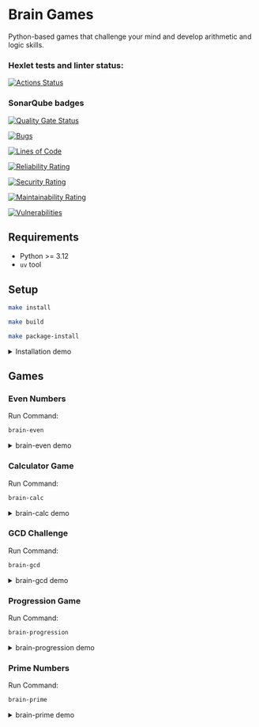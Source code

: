 # Brain Games
Python-based games that challenge your mind and develop arithmetic and logic skills.
### Hexlet tests and linter status:
[![Actions Status](https://github.com/georgebespam/python-project-49/actions/workflows/hexlet-check.yml/badge.svg)](https://github.com/georgebespam/python-project-49/actions)

### SonarQube badges
[![Quality Gate Status](https://sonarcloud.io/api/project_badges/measure?project=georgebespam_python-project-49&metric=alert_status)](https://sonarcloud.io/summary/new_code?id=georgebespam_python-project-49)

[![Bugs](https://sonarcloud.io/api/project_badges/measure?project=georgebespam_python-project-49&metric=bugs)](https://sonarcloud.io/summary/new_code?id=georgebespam_python-project-49)

[![Lines of Code](https://sonarcloud.io/api/project_badges/measure?project=georgebespam_python-project-49&metric=ncloc)](https://sonarcloud.io/summary/new_code?id=georgebespam_python-project-49)

[![Reliability Rating](https://sonarcloud.io/api/project_badges/measure?project=georgebespam_python-project-49&metric=reliability_rating)](https://sonarcloud.io/summary/new_code?id=georgebespam_python-project-49)

[![Security Rating](https://sonarcloud.io/api/project_badges/measure?project=georgebespam_python-project-49&metric=security_rating)](https://sonarcloud.io/summary/new_code?id=georgebespam_python-project-49)

[![Maintainability Rating](https://sonarcloud.io/api/project_badges/measure?project=georgebespam_python-project-49&metric=sqale_rating)](https://sonarcloud.io/summary/new_code?id=georgebespam_python-project-49)

[![Vulnerabilities](https://sonarcloud.io/api/project_badges/measure?project=georgebespam_python-project-49&metric=vulnerabilities)](https://sonarcloud.io/summary/new_code?id=georgebespam_python-project-49)

## Requirements
- Python >= 3.12
- `uv` tool

## Setup
```bash
make install
```
```bash
make build
```
```bash
make package-install
```
<details>
<summary>Installation demo</summary>

[![asciicast](https://asciinema.org/a/x5KVoIx59V4polw1d9PxlUT3o.svg)](https://asciinema.org/a/x5KVoIx59V4polw1d9PxlUT3o)
</details>

## Games
### Even Numbers
Run Command:
```bash
brain-even
```
<details>
<summary>brain-even demo</summary>

[![asciicast](https://asciinema.org/a/GgUENSCXAct7tcHUOLNYkEnal.svg)](https://asciinema.org/a/GgUENSCXAct7tcHUOLNYkEnal)
</details>

### Calculator Game
Run Command:
```bash
brain-calc
```
<details>
<summary>brain-calc demo</summary>

[![asciicast](https://asciinema.org/a/GJUylBJQn6ZD7C0y3D2nmgvZJ.svg)](https://asciinema.org/a/GJUylBJQn6ZD7C0y3D2nmgvZJ)
</details>

### GCD Challenge
Run Command:
```bash
brain-gcd
```
<details>
<summary>brain-gcd demo</summary>

[![asciicast](https://asciinema.org/a/0uoegM4B0XdEXatmhZkxpx4aZ.svg)](https://asciinema.org/a/0uoegM4B0XdEXatmhZkxpx4aZ)
</details>

### Progression Game
Run Command:
```bash
brain-progression
```
<details>
<summary>brain-progression demo</summary>

[![asciicast](https://asciinema.org/a/B80iGDNU3R2enqvH2GzbcoyQR.svg)](https://asciinema.org/a/B80iGDNU3R2enqvH2GzbcoyQR)
</details>

### Prime Numbers
Run Command:
```bash
brain-prime
```
<details>
<summary>brain-prime demo</summary>

[![asciicast](https://asciinema.org/a/PDg2fhTK0rsyxoUNB6Frrz3n4.svg)](https://asciinema.org/a/PDg2fhTK0rsyxoUNB6Frrz3n4)
</details>
